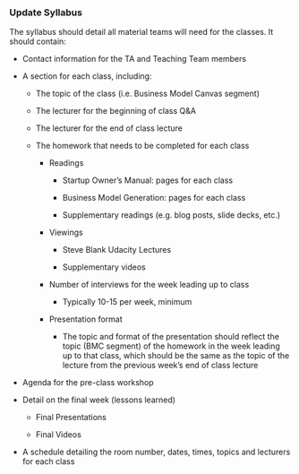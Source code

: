 ### Update Syllabus

The syllabus should detail all material teams will need for the classes. It should contain:

* Contact information for the TA and Teaching Team members

* A section for each class, including:

    * The topic of the class (i.e. Business Model Canvas segment)

    * The lecturer for the beginning of class Q&A

    * The lecturer for the end of class lecture

    * The homework that needs to be completed for each class

        * Readings

            * Startup Owner’s Manual: pages for each class

            * Business Model Generation: pages for each class

            * Supplementary readings (e.g. blog posts, slide decks, etc.)

        * Viewings

            * Steve Blank Udacity Lectures

            * Supplementary videos

        * Number of interviews for the week leading up to class

            * Typically 10-15 per week, minimum

        * Presentation format

            * The topic and format of the presentation should reflect the topic (BMC segment) of the homework in the week leading up to that class, which should be the same as the topic of the lecture from the previous week’s end of class lecture

* Agenda for the pre-class workshop

* Detail on the final week (lessons learned)

    * Final Presentations

    * Final Videos

* A schedule detailing the room number, dates, times, topics and lecturers for each class
